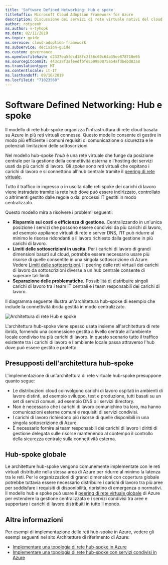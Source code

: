 ```yaml
---
title: 'Software Defined Networking: Hub e spoke'
titleSuffix: Microsoft Cloud Adoption Framework for Azure
description: Discussione dei servizi di rete virtuale nativi del cloud.
author: rotycenh
ms.author: v-tyhopk
ms.date: 02/11/2019
ms.topic: guide
ms.service: cloud-adoption-framework
ms.subservice: decision-guide
ms.custom: governance
ms.openlocfilehash: d2337ea5fdcd18fc2f56c60c64a35ee878710e65
ms.sourcegitcommit: 443c28f3afeedfbfe8b9980875a54afdbebd83a8
ms.translationtype: MT
ms.contentlocale: it-IT
ms.lasthandoff: 09/16/2019
ms.locfileid: "71023560"
---
```

# <a name="software-defined-networking-hub-and-spoke"></a>Software Defined Networking: Hub e spoke

Il modello di rete hub-spoke organizza l'infrastruttura di rete cloud basata su Azure in più reti virtuali connesse. Questo modello consente di gestire in modo più efficiente i comuni requisiti di comunicazione o sicurezza e le potenziali limitazioni delle sottoscrizioni.

Nel modello hub-spoke l'_hub_ è una rete virtuale che funge da posizione centrale per la gestione della connettività esterna e l'hosting dei servizi usati da più carichi di lavoro. Gli _spoke_ sono reti virtuali che ospitano i carichi di lavoro e si connettono all'hub centrale tramite il [peering di rete virtuale](https://docs.microsoft.com/azure/virtual-network/virtual-network-peering-overview).

Tutto il traffico in ingresso o in uscita dalle reti spoke dei carichi di lavoro viene instradato tramite la rete hub dove può essere indirizzato, controllato o altrimenti gestito dalle regole o dai processi IT gestiti in modo centralizzato.

Questo modello mira a risolvere i problemi seguenti:

- **Risparmio sui costi e efficienza di gestione.** Centralizzando in un'unica posizione i servizi che possono essere condivisi da più carichi di lavoro, ad esempio appliance virtuali di rete e server DNS, l'IT può ridurre al minimo le risorse ridondanti e il lavoro richiesto dalla gestione in più carichi di lavoro.
- **Limiti delle sottoscrizioni in uscita.** Per i carichi di lavoro di grandi dimensioni basati sul cloud, potrebbe essere necessario usare più risorse di quelle consentite in una singola sottoscrizione di Azure. Vedere [Limiti delle sottoscrizioni](https://docs.microsoft.com/azure/azure-subscription-service-limits). Il peering delle reti virtuali dei carichi di lavoro da sottoscrizioni diverse a un hub centrale consente di superare tali limiti.
- **Separazione delle problematiche.** Possibilità di distribuire singoli carichi di lavoro tra i team IT centrali e i team responsabili dei carichi di lavoro.

Il diagramma seguente illustra un'architettura hub-spoke di esempio che include la connettività ibrida gestita in modo centralizzato.

![Architettura di rete Hub e spoke](https://docs.microsoft.com/azure/architecture/reference-architectures/hybrid-networking/images/hub-spoke.png)

L'architettura hub-spoke viene spesso usata insieme all'architettura di rete ibrida, fornendo una connessione gestita a livello centrale all'ambiente locale condiviso tra più carichi di lavoro. In questo scenario tutto il traffico esistente tra i carichi di lavoro e l'ambiente locale passa attraverso l'hub dove può essere gestito e protetto.

## <a name="hub-and-spoke-assumptions"></a>Presupposti dell'architettura hub-spoke

L'implementazione di un'architettura di rete virtuale hub-spoke presuppone quanto segue:

- Le distribuzioni cloud coinvolgono carichi di lavoro ospitati in ambienti di lavoro distinti, ad esempio sviluppo, test e produzione, tutti basati su un set di servizi comuni, ad esempio DNS o i servizi directory.
- Non è necessario che i carichi di lavoro comunichino tra loro, ma hanno comunicazioni esterne comuni e requisiti di servizi condivisi.
- I carichi di lavoro richiedono più risorse di quelle disponibili in una singola sottoscrizione di Azure.
- È necessario fornire ai team responsabili dei carichi di lavoro i diritti di gestione delegata sulle risorse mantenendo al contempo il controllo della sicurezza centrale sulla connettività esterna.

## <a name="global-hub-and-spoke"></a>Hub-spoke globale

Le architetture hub-spoke vengono comunemente implementate con le reti virtuali distribuite nella stessa area di Azure per ridurre al minimo la latenza tra le reti. Per le organizzazioni di grandi dimensioni con copertura globale potrebbe tuttavia essere necessario distribuire i carichi di lavoro tra più aree per soddisfare i requisiti di disponibilità, ripristino di emergenza o normativi. Il modello hub e spoke può usare il [peering di rete virtuale globale](https://docs.microsoft.com/azure/virtual-network/virtual-network-peering-overview) di Azure per estendere la gestione centralizzata e i servizi condivisi tra aree e supportare i carichi di lavoro distribuiti in tutto il mondo.

## <a name="learn-more"></a>Altre informazioni

Per esempi di implementazione delle reti hub-spoke in Azure, vedere gli esempi seguenti nel sito Architetture di riferimento di Azure:

- [Implementare una topologia di rete hub-spoke in Azure](https://docs.microsoft.com/azure/architecture/reference-architectures/hybrid-networking/hub-spoke)
- [Implementare una topologia di rete hub-spoke con servizi condivisi in Azure](https://docs.microsoft.com/azure/architecture/reference-architectures/hybrid-networking/shared-services)
